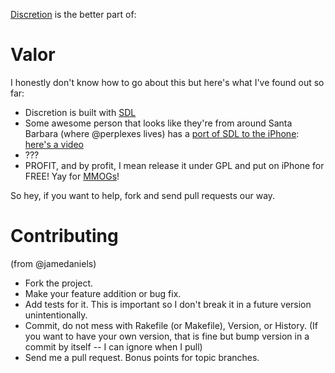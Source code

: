 [Discretion](http://ss-discretion.sourceforge.net) is the better part of:

# Valor

I honestly don't know how to go about this but here's what I've found out so far:

* Discretion is built with [SDL](http://www.libsdl.org/)
* Some awesome person that looks like they're from around Santa Barbara (where @perplexes lives) has a [port of SDL to the iPhone](http://code.google.com/p/iphone-sdl-1-3/): [here's a video](http://www.youtube.com/watch?v=th3__8ozNz0)
* ???
* PROFIT, and by profit, I mean release it under GPL and put on iPhone for FREE! Yay for [MMOGs](http://en.wikipedia.org/wiki/List_of_massively_multiplayer_online_games)!

So hey, if you want to help, fork and send pull requests our way.

# Contributing
(from @jamedaniels)

* Fork the project.
* Make your feature addition or bug fix.
* Add tests for it. This is important so I don't break it in a future version unintentionally.
* Commit, do not mess with Rakefile (or Makefile), Version, or History. (If you want to have your own version, that is fine but bump version in a commit by itself -- I can ignore when I pull)
* Send me a pull request. Bonus points for topic branches.
